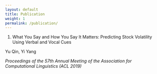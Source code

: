 ```yaml
---
layout: default
title: Publication
weight: 1
permalink: /publication/
---
```







1. What You Say and How You Say It Matters: Predicting Stock Volatility Using Verbal and Vocal Cues

Yu Qin, Yi Yang

*Proceedings of the 57th Annual Meeting of the Association for Computational Linguistics (ACL 2019)*